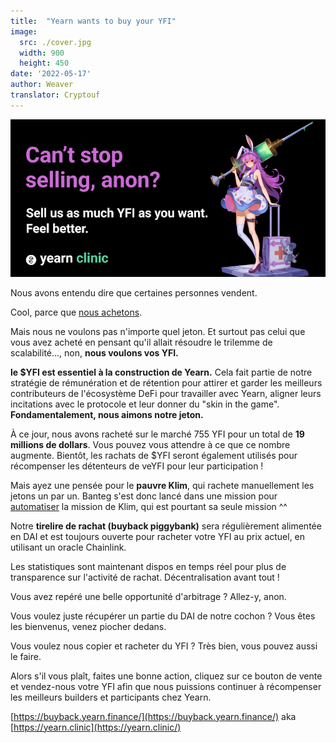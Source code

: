 ```yaml
---
title:  "Yearn wants to buy your YFI"
image:
  src: ./cover.jpg
  width: 900
  height: 450
date: '2022-05-17'
author: Weaver
translator: Cryptouf 
---
```


![](cover.jpg?w=900&h=450)

Nous avons entendu dire que certaines personnes vendent.

Cool, parce que [nous achetons](https://yearn.clinic/).

Mais nous ne voulons pas n'importe quel jeton. Et surtout pas celui que vous avez acheté en pensant qu'il allait résoudre le trilemme de scalabilité..., non, **nous voulons vos YFI.**

**le $YFI est essentiel à la construction de Yearn.** Cela fait partie de notre stratégie de rémunération et de rétention pour attirer et garder les meilleurs contributeurs de l'écosystème DeFi pour travailler avec Yearn, aligner leurs incitations avec le protocole et leur donner du "skin in the game". **Fondamentalement, nous aimons notre jeton.**

À ce jour, nous avons racheté sur le marché 755 YFI pour un total de **19 millions de dollars**. Vous pouvez vous attendre à ce que ce nombre augmente. Bientôt, les rachats de $YFI seront également utilisés pour récompenser les détenteurs de veYFI pour leur participation !

Mais ayez une pensée pour le **pauvre Klim**, qui rachete manuellement les jetons un par un. Banteg s'est donc lancé dans une mission pour [automatiser](https://github.com/banteg/yfi-buyer) la mission de Klim, qui est pourtant sa seule mission ^^

Notre **tirelire de rachat (buyback piggybank)** sera régulièrement alimentée en DAI et est toujours ouverte pour racheter votre YFI au prix actuel, en utilisant un oracle Chainlink.

Les statistiques sont maintenant dispos en temps réel pour plus de transparence sur l'activité de rachat. Décentralisation avant tout !

Vous avez repéré une belle opportunité d'arbitrage ? Allez-y, anon.

Vous voulez juste récupérer un partie du DAI de notre cochon ? Vous êtes  les bienvenus, venez piocher dedans.

Vous voulez nous copier et racheter du YFI ? Très bien, vous pouvez aussi le faire.

Alors s'il vous plaît, faites une bonne action, cliquez sur ce bouton de vente et vendez-nous votre YFI afin que nous puissions continuer à récompenser les meilleurs builders et participants chez Yearn.

[https://buyback.yearn.finance/](https://buyback.yearn.finance/) aka [https://yearn.clinic](https://yearn.clinic/)
